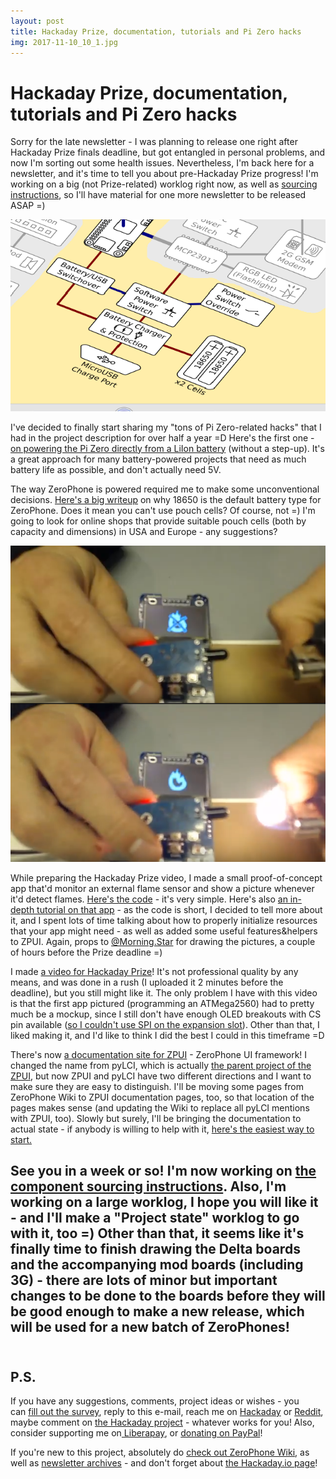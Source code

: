 ```yaml
---
layout: post
title: Hackaday Prize, documentation, tutorials and Pi Zero hacks
img: 2017-11-10_10_1.jpg 
---
```


# Hackaday Prize, documentation, tutorials and Pi Zero hacks
  
Sorry for the late newsletter - I was planning to release one right after Hackaday Prize finals deadline, but got entangled in personal problems, and now I'm sorting out some health issues. Nevertheless, I'm back here for a newsletter, and it's time to tell you about pre-Hackaday Prize progress! I'm working on a big (not Prize-related) worklog right now, as well as [sourcing instructions](http://wiki.zerophone.org/index.php/Sourcing_ZeroPhone_parts), so I'll have material for one more newsletter to be released ASAP =)  
   
![](../images/2017-11-10_10_2.png)  
   
I've decided to finally start sharing my "tons of Pi Zero-related hacks" that I had in the project description for over half a year =D Here's the first one - [on powering the Pi Zero directly from a LiIon battery](https://hackaday.io/project/19035/log/70211) (without a step-up). It's a great approach for many battery-powered projects that need as much battery life as possible, and don't actually need 5V.  
   
The way ZeroPhone is powered required me to make some unconventional decisions. [Here's a big writeup](https://hackaday.io/project/19035/log/69388) on why 18650 is the default battery type for ZeroPhone. Does it mean you can't use pouch cells? Of course, not =) I'm going to look for online shops that provide suitable pouch cells (both by capacity and dimensions) in USA and Europe - any suggestions?  
   
![](../images/2017-11-10_10_3.png)  
   
While preparing the Hackaday Prize video, I made a small proof-of-concept app that'd monitor an external flame sensor and show a picture whenever it'd detect flames. [Here's the code](https://github.com/ZeroPhone/ZPUI/blob/prettier_ui/apps/example_apps/fire_detector/main.py) - it's very simple. Here's also [an in-depth tutorial on that app](https://hackaday.io/project/19035/log/70211) - as the code is short, I decided to tell more about it, and I spent lots of time talking about how to properly initialize resources that your app might need - as well as added some useful features&helpers to ZPUI. Again, props to [@Morning.Star](https://hackaday.io/Jez.Boxall) for drawing the pictures, a couple of hours before the Prize deadline =)  
   
I made [a video for Hackaday Prize](https://www.youtube.com/watch?v=Rja6Z74btI8)! It's not professional quality by any means, and was done in a rush (I uploaded it 2 minutes before the deadline), but you still might like it. The only problem I have with this video is that the first app pictured (programming an ATMega2560) had to pretty much be a mockup, since I still don't have enough OLED breakouts with CS pin available ([so I couldn't use SPI on the expansion slot](https://hackaday.io/project/19035/log/63250)). Other than that, I liked making it, and I'd like to think I did the best I could in this timeframe =D  
   
There's now [a documentation site for ZPUI](http://zpui.readthedocs.io/en/latest/) - ZeroPhone UI framework! I changed the name from pyLCI, which is actually [the parent project of the ZPUI](https://hackaday.io/project/10001), but now ZPUI and pyLCI have two different directions and I want to make sure they are easy to distinguish. I'll be moving some pages from ZeroPhone Wiki to ZPUI documentation pages, too, so that location of the pages makes sense (and updating the Wiki to replace all pyLCI mentions with ZPUI, too). Slowly but surely, I'll be bringing the documentation to actual state - if anybody is willing to help with it, [here's the easiest way to start.](https://github.com/ZeroPhone/ZPUI/issues/15)  
   
See you in a week or so! I'm now working on [the component sourcing instructions](http://wiki.zerophone.org/index.php/Sourcing_ZeroPhone_parts). Also, I'm working on a large worklog, I hope you will like it - and I'll make a "Project state" worklog to go with it, too =) Other than that, it seems like it's finally time to finish drawing the Delta boards and the accompanying mod boards (including 3G) - there are lots of minor but important changes to be done to the boards before they will be good enough to make a new release, which will be used for a new batch of ZeroPhones!  
   
---

## P.S.

If you have any suggestions, comments, project ideas or wishes - you can [fill out the survey](https://zerophone.github.io/newsletter/survey/), reply to this e-mail, reach me on [Hackaday](https://hackaday.io/CRImier) or [Reddit](https://www.reddit.com/user/CRImier), maybe comment on [the Hackaday project](https://hackaday.io/project/19035) - whatever works for you! Also, consider supporting me on[ Liberapay](https://liberapay.com/zerophone/), or [donating on PayPal](https://www.paypal.me/TheZeroPhone)!
   
If you're new to this project, absolutely do [check out ZeroPhone Wiki](http://wiki.zerophone.org), as well as [newsletter archives](https://zerophone.github.io/newsletter/) - and don't forget about [the Hackaday.io page](https://hackaday.io/project/19035)!

  
